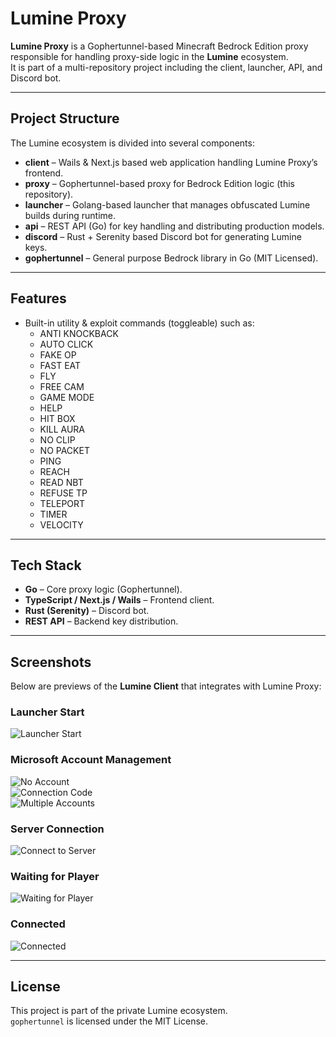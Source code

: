 # Lumine Proxy

**Lumine Proxy** is a Gophertunnel-based Minecraft Bedrock Edition proxy responsible for handling proxy-side logic in the **Lumine** ecosystem.  
It is part of a multi-repository project including the client, launcher, API, and Discord bot.

---

## Project Structure

The Lumine ecosystem is divided into several components:

- **client** – Wails & Next.js based web application handling Lumine Proxy’s frontend.  
- **proxy** – Gophertunnel-based proxy for Bedrock Edition logic (this repository).  
- **launcher** – Golang-based launcher that manages obfuscated Lumine builds during runtime.  
- **api** – REST API (Go) for key handling and distributing production models.  
- **discord** – Rust + Serenity based Discord bot for generating Lumine keys.  
- **gophertunnel** – General purpose Bedrock library in Go (MIT Licensed).  

---

## Features

- Built-in utility & exploit commands (toggleable) such as:  
  - ANTI KNOCKBACK  
  - AUTO CLICK  
  - FAKE OP  
  - FAST EAT  
  - FLY  
  - FREE CAM  
  - GAME MODE  
  - HELP  
  - HIT BOX  
  - KILL AURA  
  - NO CLIP  
  - NO PACKET  
  - PING  
  - REACH  
  - READ NBT  
  - REFUSE TP  
  - TELEPORT  
  - TIMER  
  - VELOCITY  

---

## Tech Stack

- **Go** – Core proxy logic (Gophertunnel).  
- **TypeScript / Next.js / Wails** – Frontend client.  
- **Rust (Serenity)** – Discord bot.  
- **REST API** – Backend key distribution.  

---

## Screenshots

Below are previews of the **Lumine Client** that integrates with Lumine Proxy:

### Launcher Start
![Launcher Start](assets/e714b0bb-e8b2-403e-959e-6b6b5db822dd.png)

### Microsoft Account Management
![No Account](assets/d19356f1-6e9a-42e7-88c3-7e4ffc051b0c.png)  
![Connection Code](assets/c9211e0c-e8ba-470a-b267-adb493fabdb0.png)  
![Multiple Accounts](assets/1dcda159-5615-4dd1-a06d-b0056fff4fa6.png)  

### Server Connection
![Connect to Server](assets/4546c240-c633-42b7-98f2-fe22b0f8458d.png)

### Waiting for Player
![Waiting for Player](assets/24517bcf-d456-4159-9885-945430d4ccc9.png)

### Connected
![Connected](assets/fc42dcf0-ae5f-4dc5-9ac9-f4d7fa8a4352.png)

---

## License

This project is part of the private Lumine ecosystem.  
`gophertunnel` is licensed under the MIT License.  
